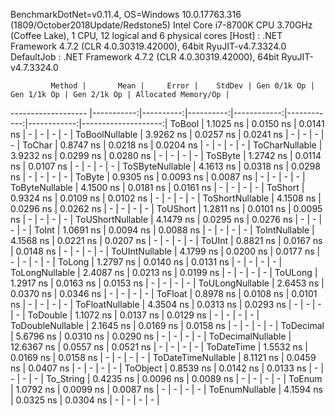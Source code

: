 
BenchmarkDotNet=v0.11.4, OS=Windows 10.0.17763.316 (1809/October2018Update/Redstone5)
Intel Core i7-8700K CPU 3.70GHz (Coffee Lake), 1 CPU, 12 logical and 6 physical cores
  [Host]     : .NET Framework 4.7.2 (CLR 4.0.30319.42000), 64bit RyuJIT-v4.7.3324.0
  DefaultJob : .NET Framework 4.7.2 (CLR 4.0.30319.42000), 64bit RyuJIT-v4.7.3324.0


             Method |       Mean |     Error |    StdDev | Gen 0/1k Op | Gen 1/1k Op | Gen 2/1k Op | Allocated Memory/Op |
------------------- |-----------:|----------:|----------:|------------:|------------:|------------:|--------------------:|
             ToBool |  1.1025 ns | 0.0150 ns | 0.0141 ns |           - |           - |           - |                   - |
     ToBoolNullable |  3.9262 ns | 0.0257 ns | 0.0241 ns |           - |           - |           - |                   - |
             ToChar |  0.8747 ns | 0.0218 ns | 0.0204 ns |           - |           - |           - |                   - |
     ToCharNullable |  3.9232 ns | 0.0299 ns | 0.0280 ns |           - |           - |           - |                   - |
            ToSByte |  1.2742 ns | 0.0114 ns | 0.0107 ns |           - |           - |           - |                   - |
    ToSByteNullable |  4.1613 ns | 0.0318 ns | 0.0298 ns |           - |           - |           - |                   - |
             ToByte |  0.9305 ns | 0.0093 ns | 0.0087 ns |           - |           - |           - |                   - |
     ToByteNullable |  4.1500 ns | 0.0181 ns | 0.0161 ns |           - |           - |           - |                   - |
            ToShort |  0.9324 ns | 0.0109 ns | 0.0102 ns |           - |           - |           - |                   - |
    ToShortNullable |  4.1508 ns | 0.0296 ns | 0.0262 ns |           - |           - |           - |                   - |
           ToUShort |  1.2811 ns | 0.0101 ns | 0.0095 ns |           - |           - |           - |                   - |
   ToUShortNullable |  4.1479 ns | 0.0295 ns | 0.0276 ns |           - |           - |           - |                   - |
              ToInt |  1.0691 ns | 0.0094 ns | 0.0088 ns |           - |           - |           - |                   - |
      ToIntNullable |  4.1568 ns | 0.0221 ns | 0.0207 ns |           - |           - |           - |                   - |
             ToUInt |  0.8821 ns | 0.0167 ns | 0.0148 ns |           - |           - |           - |                   - |
     ToUIntNullable |  4.1799 ns | 0.0200 ns | 0.0177 ns |           - |           - |           - |                   - |
             ToLong |  1.2797 ns | 0.0140 ns | 0.0131 ns |           - |           - |           - |                   - |
     ToLongNullable |  2.4087 ns | 0.0213 ns | 0.0199 ns |           - |           - |           - |                   - |
            ToULong |  1.2917 ns | 0.0163 ns | 0.0153 ns |           - |           - |           - |                   - |
    ToULongNullable |  2.6453 ns | 0.0370 ns | 0.0346 ns |           - |           - |           - |                   - |
            ToFloat |  0.8978 ns | 0.0108 ns | 0.0101 ns |           - |           - |           - |                   - |
    ToFloatNullable |  4.3504 ns | 0.0313 ns | 0.0293 ns |           - |           - |           - |                   - |
           ToDouble |  1.1072 ns | 0.0137 ns | 0.0129 ns |           - |           - |           - |                   - |
   ToDoubleNullable |  2.1645 ns | 0.0169 ns | 0.0158 ns |           - |           - |           - |                   - |
          ToDecimal |  5.6796 ns | 0.0310 ns | 0.0290 ns |           - |           - |           - |                   - |
  ToDecimalNullable | 12.6367 ns | 0.0557 ns | 0.0521 ns |           - |           - |           - |                   - |
         ToDateTime |  1.5532 ns | 0.0169 ns | 0.0158 ns |           - |           - |           - |                   - |
 ToDateTimeNullable |  8.1121 ns | 0.0459 ns | 0.0407 ns |           - |           - |           - |                   - |
           ToObject |  0.8539 ns | 0.0142 ns | 0.0133 ns |           - |           - |           - |                   - |
          To_String |  0.4235 ns | 0.0096 ns | 0.0089 ns |           - |           - |           - |                   - |
             ToEnum |  1.0792 ns | 0.0099 ns | 0.0087 ns |           - |           - |           - |                   - |
     ToEnumNullable |  4.1594 ns | 0.0325 ns | 0.0304 ns |           - |           - |           - |                   - |
